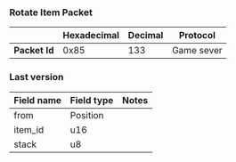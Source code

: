 ### Rotate Item Packet

|               | Hexadecimal | Decimal | Protocol   |
| ------------- | ----------- | ------- | ---------- |
| **Packet Id** | 0x85        | 133     | Game sever |

### Last version

| Field name | Field type | Notes |
| ---------- | ---------- | ----- |
| from       | Position   |       |
| item_id    | u16        |       |
| stack      | u8         |       |
